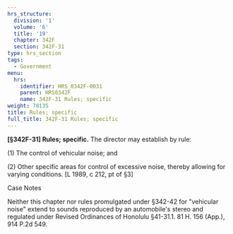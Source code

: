 ```yaml
---
hrs_structure:
  division: '1'
  volume: '6'
  title: '19'
  chapter: 342F
  section: 342F-31
type: hrs_section
tags:
  - Government
menu:
  hrs:
    identifier: HRS_0342F-0031
    parent: HRS0342F
    name: 342F-31 Rules; specific
weight: 78135
title: Rules; specific
full_title: 342F-31 Rules; specific
---
```

**[§342F-31] Rules; specific.** The director may establish by rule:

(1) The control of vehicular noise; and

(2) Other specific areas for control of excessive noise, thereby allowing for varying conditions. [L 1989, c 212, pt of §3]

Case Notes

Neither this chapter nor rules promulgated under §342-42 for "vehicular noise" extend to sounds reproduced by an automobile's stereo and regulated under Revised Ordinances of Honolulu §41-31.1\. 81 H. 156 (App.), 914 P.2d 549.
